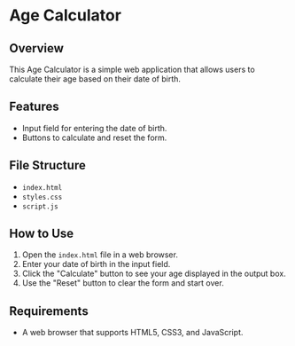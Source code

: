 # Age Calculator

## Overview
This Age Calculator is a simple web application that allows users to calculate their age based on their date of birth.

## Features
- Input field for entering the date of birth.
- Buttons to calculate and reset the form.

## File Structure
- `index.html`
- `styles.css`
- `script.js`

## How to Use
1. Open the `index.html` file in a web browser.
2. Enter your date of birth in the input field.
3. Click the "Calculate" button to see your age displayed in the output box.
4. Use the "Reset" button to clear the form and start over.

## Requirements
- A web browser that supports HTML5, CSS3, and JavaScript.
